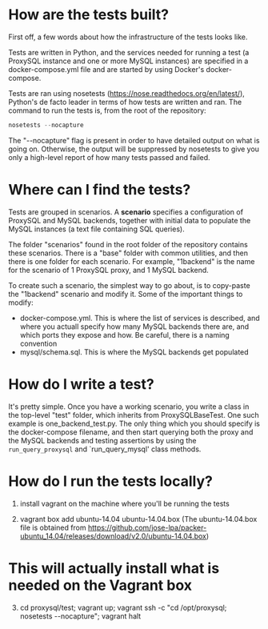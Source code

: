 # How are the tests built?

First off, a few words about how the infrastructure of the tests looks like.

Tests are written in Python, and the services needed for running a test
(a ProxySQL instance and one or more MySQL instances) are specified in a
docker-compose.yml file and are started by using Docker's docker-compose.

Tests are ran using nosetests (https://nose.readthedocs.org/en/latest/),
Python's de facto leader in terms of how tests are written and ran. The command
to run the tests is, from the root of the repository:

```python
nosetests --nocapture
```

The "--nocapture" flag is present in order to have detailed output on what is
going on. Otherwise, the output will be suppressed by nosetests to give you only
a high-level report of how many tests passed and failed.

# Where can I find the tests?

Tests are grouped in scenarios. A __scenario__ specifies a configuration of
ProxySQL and MySQL backends, together with initial data to populate the MySQL
instances (a text file containing SQL queries).

The folder "scenarios" found in the root folder of the repository contains
these scenarios. There is a "base" folder with common utilities, and then there
is one folder for each scenario. For example, "1backend" is the name for the
scenario of 1 ProxySQL proxy, and 1 MySQL backend.

To create such a scenario, the simplest way to go about, is to copy-paste the
"1backend" scenario and modify it. Some of the important things to modify:
- docker-compose.yml. This is where the list of services is described, and
  where you actuall specify how many MySQL backends there are, and which ports
  they expose and how. Be careful, there is a naming convention
- mysql/schema.sql. This is where the MySQL backends get populated

# How do I write a test?

It's pretty simple. Once you have a working scenario, you write a class in
the top-level "test" folder, which inherits from ProxySQLBaseTest. One such
example is one_backend_test.py. The only thing which you should specify is
the docker-compose filename, and then start querying both the proxy and the
MySQL backends and testing assertions by using the `run_query_proxysql` and
`run_query_mysql' class methods.

# How do I run the tests locally?

1) install vagrant on the machine where you'll be running the tests

2) vagrant box add ubuntu-14.04 ubuntu-14.04.box
(The ubuntu-14.04.box file is obtained from https://github.com/jose-lpa/packer-ubuntu_14.04/releases/download/v2.0/ubuntu-14.04.box)

# This will actually install what is needed on the Vagrant box
3) cd proxysql/test; vagrant up; vagrant ssh -c "cd /opt/proxysql; nosetests --nocapture"; vagrant halt

